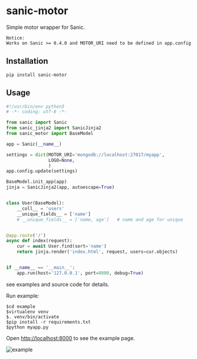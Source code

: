 # sanic-motor
Simple motor wrapper for Sanic.

```
Notice:
Works on Sanic >= 0.4.0 and MOTOR_URI need to be defined in app.config
```

## Installation

`pip install sanic-motor`

## Usage

```python
#!/usr/bin/env python3
# -*- coding: utf-8 -*-

from sanic import Sanic
from sanic_jinja2 import SanicJinja2
from sanic_motor import BaseModel

app = Sanic(__name__)

settings = dict(MOTOR_URI='mongodb://localhost:27017/myapp',
                LOGO=None,
                )
app.config.update(settings)

BaseModel.init_app(app)
jinja = SanicJinja2(app, autoescape=True)


class User(BaseModel):
    __coll__ = 'users'
    __unique_fields__ = ['name']
    # __unique_fields__ = ['name, age']   # name and age for unique


@app.route('/')
async def index(request):
    cur = await User.find(sort='name')
    return jinja.render('index.html', request, users=cur.objects)


if __name__ == '__main__':
    app.run(host='127.0.0.1', port=8000, debug=True)

```
see examples and source code for details.

Run example:

    $cd example
    $virtualenv venv
    $. venv/bin/activate
    $pip install -r requirements.txt
    $python myapp.py

Open <http://localhost:8000> to see the example page.

![example](/example/example.png "example")
